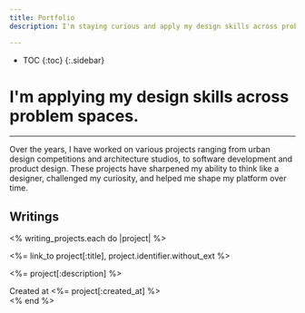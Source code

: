 ```yaml
---
title: Portfolio
description: I'm staying curious and apply my design skills across problem spaces.

---
```

* TOC
{:toc}
{:.sidebar}

# I'm applying my design skills across problem spaces.
---

Over the years, I have worked on various projects ranging from urban design competitions and
architecture studios, to software development and product design. These projects have sharpened my
ability to think like a designer, challenged my curiosity, and helped me shape my platform
over time.

## Writings

<% writing_projects.each do |project| %>
<section class="tile" style="background-image: url(<%= asset_path(project[:image]) %>)">
    <p class="title"><%= link_to project[:title], project.identifier.without_ext %></p>
    <p class="description"><%= project[:description] %></p>
    <aside>Created at <%= project[:created_at] %></aside>
    <div class="tile-blur" />
</section>
<% end %>
